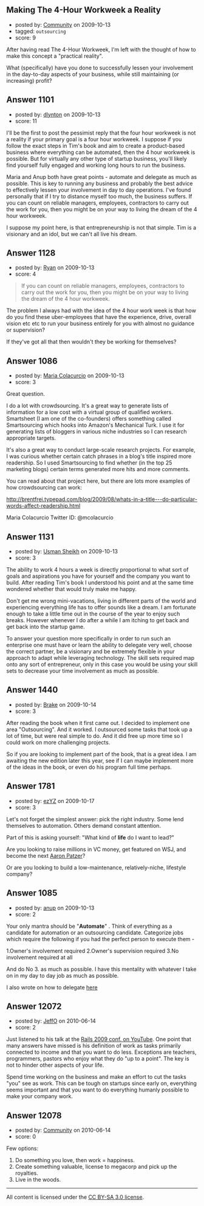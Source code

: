 ## Making The 4-Hour Workweek a Reality

- posted by: [Community](https://stackexchange.com/users/-1/-1-community) on 2009-10-13
- tagged: `outsourcing`
- score: 9

After having read The 4-Hour Workweek, I'm left with the thought of how to make this concept a "practical reality".

What (specifically) have you done to successfully lessen your involvement in the day-to-day aspects of your business, while still maintaining (or increasing) profit?


## Answer 1101

- posted by: [dlynton](https://stackexchange.com/users/-1/482-dlynton) on 2009-10-13
- score: 11

I'll be the first to post the pessimist reply that the four hour workweek is not a reality if your primary goal is a four hour workweek. I suppose if you follow the exact steps in Tim's book and aim to create a product-based business where everything can be automated, then the 4 hour workweek is possible. But for virtually any other type of startup business, you'll likely find yourself fully engaged and working long hours to run the business. 

Maria and Anup both have great points - automate and delegate as much as possible. This is key to running any business and probably the best advice to effectively lessen your involvement in day to day operations. I've found personally that if I try to distance myself too much, the business suffers. If you can count on reliable managers, employees, contractors to carry out the work for you, then you might be on your way to living the dream of the 4 hour workweek.

I suppose my point here, is that entrepreneurship is not that simple. Tim is a visionary and an idol, but we can't all live his dream.


## Answer 1128

- posted by: [Ryan](https://stackexchange.com/users/-1/465-ryan) on 2009-10-13
- score: 4

> If you can count on reliable managers,
> employees, contractors to carry out
> the work for you, then you might be on
> your way to living the dream of the 4
> hour workweek.

The problem I always had with the idea of the 4 hour work week is that how do you find these uber-employees that have the experience, drive, overall vision etc etc to run your business entirely for you with almost no guidance or supervision?

If they've got all that then wouldn't they be working for themselves?


## Answer 1086

- posted by: [Maria Colacurcio](https://stackexchange.com/users/-1/613-maria-colacurcio) on 2009-10-13
- score: 3

Great question.

I do a lot with crowdsourcing. It's a great way to generate lists of information for a low cost with a virtual group of qualified workers.  Smartsheet (I am one of the co-founders) offers something called Smartsourcing which hooks into Amazon's Mechanical Turk.  I use it for  generating lists of bloggers in various niche industries so I can research appropriate targets.  

It's also a great way to conduct large-scale research projects.  For example, I was curious whether certain catch phrases in a blog's title inspired more readership.  So I used Smartsourcing to find whether (in the top 25 marketing blogs) certain terms generated more hits and more comments.

You can read about that project here, but there are lots more examples of how crowdsourcing can work: 

http://brentfrei.typepad.com/blog/2009/08/whats-in-a-title---do-particular-words-affect-readership.html

Maria Colacurcio
Twitter ID: @mcolacurcio


## Answer 1131

- posted by: [Usman Sheikh](https://stackexchange.com/users/-1/392-usman-sheikh) on 2009-10-13
- score: 3

The ability to work 4 hours a week is directly proportional to what sort of goals and aspirations you have for yourself and the company you want to build. After reading Tim's book I understood his point and at the same time wondered whether that would truly make me happy. 

Don't get me wrong mini-vacations, living in different parts of the world and experiencing everything life has to offer sounds like a dream. I am fortunate enough to take a little time out in the course of the year to enjoy such breaks. However whenever I do after a while I am itching to get back and get back into the startup game.

To answer your question more specifically in order to run such an enterprise one must have or learn the ability to delegate very well, choose the correct partner, be a visionary and be extremely flexible in your approach to adapt while leveraging technology. The skill sets required map onto any sort of entrepreneur, only in this case you would be using your skill sets to decrease your time involvement as much as possible.


## Answer 1440

- posted by: [Brake](https://stackexchange.com/users/-1/814-brake) on 2009-10-14
- score: 3

After reading the book when it first came out.  I decided to implement one area "Outsourcing".  And it worked.  I outsourced some tasks that took up a lot of time, but were real simple to do.  And it did free up more time so I could work on more challenging projects.

So if you are looking to implement part of the book, that is a great idea.  I am awaiting the new edition later this year, see if I can maybe implement more of the ideas in the book, or even do his program full time perhaps.


## Answer 1781

- posted by: [ezYZ](https://stackexchange.com/users/-1/881-ezyz) on 2009-10-17
- score: 3

<p>Let's not forget the simplest answer: pick the right industry. Some lend themselves to automation. Others demand constant attention.</p>

<p>Part of this is asking yourself: "What kind of <strong>life</strong> do I want to lead?"</p>

<p>Are you looking to raise millions in VC money, get featured on WSJ, and become the next <a href="http://vimeo.com/6960507" rel="nofollow">Aaron Patzer</a>?</p>

<p>Or are you looking to build a low-maintenance, relatively-niche, lifestyle company?</p>



## Answer 1085

- posted by: [anup](https://stackexchange.com/users/-1/475-anup) on 2009-10-13
- score: 2

<p>Your only mantra should be "<strong>Automate</strong>" . Think of everything as a candidate for automation or an outsourcing candidate. Categorize jobs which require the following if you had the perfect person to execute them -</p>

<p>1.Owner's involvement required
2.Owner's supervision required
3.No involvement required at all</p>

<p>And do No 3. as much as possible.
I have this mentality with whatever I take on in my day to day job as much as possible.</p>

<p>I also wrote on how to delegate <a href="http://www.anupsurendran.com/3-steps-to-overcome-the-challenge-of-delegati" rel="nofollow">here</a> </p>



## Answer 12072

- posted by: [JeffO](https://stackexchange.com/users/-1/1796-jeffo) on 2010-06-14
- score: 2

<p>Just listened to his talk at the <a href="http://www.youtube.com/watch?v=CUJGOq46jC8" rel="nofollow">Rails 2009 conf. on YouTube</a>. One point that many answers have missed is his definition of work as tasks primarily connected to income and that you want to do less. Exceptions are teachers, programmers, pastors who enjoy what they do "up to a point". The key is not to hinder other aspects of your life.</p>

<p>Spend time working on the business and make an effort to cut the tasks "you" see as work. This can be tough on startups since early on, everything seems important and that you want to do everything humanly possible to make your company work.</p>



## Answer 12078

- posted by: [Community](https://stackexchange.com/users/-1/-1-community) on 2010-06-14
- score: 0

Few options:

1. Do something you love, then work = happiness.
2. Create something valuable, license to megacorp and pick up the royalties.
3. Live in the woods.



---

All content is licensed under the [CC BY-SA 3.0 license](https://creativecommons.org/licenses/by-sa/3.0/).
